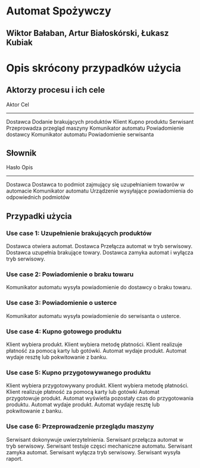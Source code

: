 # Automat Spożywczy
## Wiktor Bałaban, Artur Białoskórski, Łukasz Kubiak

Opis skrócony przypadków użycia
===============================

Aktorzy procesu i ich cele
--------------------------

Aktor                   Cel 
----------- -----------------------------
Dostawca                Dodanie brakujących produktów
Klient                  Kupno produktu
Serwisant               Przeprowadza przegląd maszyny
Komunikator automatu    Powiadomienie dostawcy
Komunikator automatu    Powiadomienie serwisanta

Słownik
-------

Hasło       Opis
----------- -----------------------------
Dostawca                  Dostawca to podmiot zajmujący się uzupełnianiem towarów w automacie
Komunikator automatu      Urządzenie wysyłające powiadomienia do odpowiednich podmiotów

Przypadki użycia
----------------

### Use case 1: Uzupełnienie brakujących produktów

Dostawca otwiera automat.
Dostawca Przełącza automat w tryb serwisowy.
Dostawca uzupełnia brakujące towary.
Dostawca zamyka automat i wyłącza tryb serwisowy.

### Use case 2: Powiadomienie o braku towaru

Komunikator automatu wysyła powiadomienie do dostawcy o braku towaru.

### Use case 3: Powiadomienie o usterce

Komunikator automatu wysyła powiadomienie do serwisanta o usterce.

### Use case 4: Kupno gotowego produktu

Klient wybiera produkt.
Klient wybiera metodę płatności.
Klient realizuje płatność za pomocą karty lub gotówki.
Automat wydaje produkt.
Automat wydaje resztę lub pokwitowanie z banku.

### Use case 5: Kupno przygotowywanego produktu

Klient wybiera przygotowywany produkt.
Klient wybiera metodę płatności.
Klient realizuje płatność za pomocą karty lub gotówki
Automat przygotowuje produkt.
Automat wyświetla pozostały czas do przygotowania produktu.
Automat wydaje produkt.
Automat wydaje resztę lub pokwitowanie z banku.

### Use case 6: Przeprowadzenie przeglądu maszyny

Serwisant dokonywuje uwierzytelnienia.
Serwisant przełącza automat w tryb serwisowy.
Serwisant testuje częsci mechaniczne automatu.
Serwisant zamyka automat.
Serwisant wyłącza tryb serwisowy.
Serwisant wysyła raport.